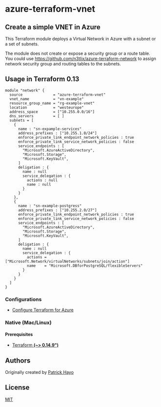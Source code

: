 # azure-terraform-vnet

## Create a simple VNET in Azure

This Terraform module deploys a Virtual Network in Azure with a subnet or a set of subnets.

The module does not create or expose a security group or a route table.
You could use https://github.com/n3tlix/azure-terraform-network to assign network security group and routing tables to the subnets.

## Usage in Terraform 0.13
```hcl
module "network" {
  source              = "azure-terraform-vnet"
  vnet_name           = "vn-example"
  resource_group_name = "rg-example-vnet"
  location            = "westeurope"
  address_space       = ["10.255.0.0/16"]
  dns_servers         = [ ]
  subnets = [
    {
      name : "sn-expample-services"
      address_prefixes : ["10.255.1.0/24"]
      enforce_private_link_endpoint_network_policies : true
      enforce_private_link_service_network_policies : false
      service_endpoints : [
        "Microsoft.AzureActiveDirectory",
        "Microsoft.Storage",
        "Microsoft.KeyVault",
      ]
      deligation : {
        name : null
        service_delegation : {
          actions : null
          name : null
        }
      }
    },
    {
      name : "sn-example-postgress"
      address_prefixes : ["10.255.2.0/27"]
      enforce_private_link_endpoint_network_policies : true
      enforce_private_link_service_network_policies : false
      service_endpoints : [
        "Microsoft.AzureActiveDirectory",
        "Microsoft.Storage",
        "Microsoft.KeyVault",
      ]
      deligation : {
        name : null
        service_delegation : {
          actions = ["Microsoft.Network/virtualNetworks/subnets/join/action"]
          name    = "Microsoft.DBforPostgreSQL/flexibleServers"
        }
      }
    }
  ]
}
```

### Configurations

- [Configure Terraform for Azure](https://docs.microsoft.com/en-us/azure/virtual-machines/linux/terraform-install-configure)

### Native (Mac/Linux)

#### Prerequisites

- [Terraform **(~> 0.14.9")**](https://www.terraform.io/downloads.html)

## Authors

Originally created by [Patrick Hayo](http://github.com/adminph-de)

## License

[MIT](LICENSE)